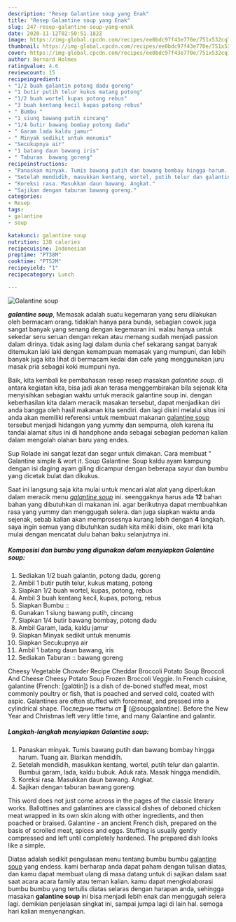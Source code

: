 ```yaml
---
description: "Resep Galantine soup yang Enak"
title: "Resep Galantine soup yang Enak"
slug: 247-resep-galantine-soup-yang-enak
date: 2020-11-12T02:50:51.182Z
image: https://img-global.cpcdn.com/recipes/ee0bdc97f43e770e/751x532cq70/galantine-soup-foto-resep-utama.jpg
thumbnail: https://img-global.cpcdn.com/recipes/ee0bdc97f43e770e/751x532cq70/galantine-soup-foto-resep-utama.jpg
cover: https://img-global.cpcdn.com/recipes/ee0bdc97f43e770e/751x532cq70/galantine-soup-foto-resep-utama.jpg
author: Bernard Holmes
ratingvalue: 4.6
reviewcount: 15
recipeingredient:
- "1/2 buah galantin potong dadu goreng"
- "1 butir putih telur kukus matang potong"
- "1/2 buah wortel kupas potong rebus"
- "3 buah kentang kecil kupas potong rebus"
- " Bumbu "
- "1 siung bawang putih cincang"
- "1/4 butir bawang bombay potong dadu"
- " Garam lada kaldu jamur"
- " Minyak sedikit untuk menumis"
- "Secukupnya air"
- "1 batang daun bawang iris"
- " Taburan  bawang goreng"
recipeinstructions:
- "Panaskan minyak. Tumis bawang putih dan bawang bombay hingga harum. Tuang air. Biarkan mendidih."
- "Setelah mendidih, masukkan kentang, wortel, putih telur dan galantin. Bumbui garam, lada, kaldu bubuk. Aduk rata. Masak hingga mendidih."
- "Koreksi rasa. Masukkan daun bawang. Angkat."
- "Sajikan dengan taburan bawang goreng."
categories:
- Resep
tags:
- galantine
- soup

katakunci: galantine soup 
nutrition: 138 calories
recipecuisine: Indonesian
preptime: "PT38M"
cooktime: "PT52M"
recipeyield: "1"
recipecategory: Lunch

---
```



![Galantine soup](https://img-global.cpcdn.com/recipes/ee0bdc97f43e770e/751x532cq70/galantine-soup-foto-resep-utama.jpg)

<b><i>galantine soup</i></b>, Memasak adalah suatu kegemaran yang seru dilakukan oleh bermacam orang. tidaklah hanya para bunda, sebagian cowok juga sangat banyak yang senang dengan kegemaran ini. walau hanya untuk sekedar seru seruan dengan rekan atau memang sudah menjadi passion dalam dirinya. tidak asing lagi dalam dunia chef sekarang sangat banyak ditemukan laki laki dengan kemampuan memasak yang mumpuni, dan lebih banyak juga kita lihat di bermacam kedai dan cafe yang menggunakan juru masak pria sebagai koki mumpuni nya.

Baik, kita kembali ke pembahasan resep resep masakan <i>galantine soup</i>. di antara kegiatan kita, bisa jadi akan terasa menggembirakan bila sejenak kita menyisihkan sebagian waktu untuk meracik galantine soup ini. dengan keberhasilan kita dalam meracik masakan tersebut, dapat menjadikan diri anda bangga oleh hasil makanan kita sendiri. dan lagi disini melalui situs ini anda akan memiliki referensi untuk membuat makanan <u>galantine soup</u> tersebut menjadi hidangan yang yummy dan sempurna, oleh karena itu tandai alamat situs ini di handphone anda sebagai sebagian pedoman kalian dalam mengolah olahan baru yang endes.

Sup Rolade ini sangat lezat dan segar untuk dimakan. Cara membuat &#34; Galantine simple &amp; wort it. Soup Galantine: Soup kaldu ayam kampung dengan isi daging ayam giling dicampur dengan beberapa sayur dan bumbu yang dicetak bulat dan dikukus.


Saat ini langsung saja kita mulai untuk mencari alat alat yang diperlukan dalam meracik menu <u><i>galantine soup</i></u> ini. seenggaknya harus ada <b>12</b> bahan bahan yang dibutuhkan di makanan ini. agar berikutnya dapat membuahkan rasa yang yummy dan menggugah selera. dan juga siapkan waktu anda sejenak, sebab kalian akan memprosesnya kurang lebih dengan <b>4</b> langkah. saya ingin semua yang dibutuhkan sudah kita miliki disini, oke mari kita mulai dengan mencatat dulu bahan baku selanjutnya ini.

<!--inarticleads1-->

##### Komposisi dan bumbu yang digunakan dalam menyiapkan Galantine soup:

1. Sediakan 1/2 buah galantin, potong dadu, goreng
1. Ambil 1 butir putih telur, kukus matang, potong
1. Siapkan 1/2 buah wortel, kupas, potong, rebus
1. Ambil 3 buah kentang kecil, kupas, potong, rebus
1. Siapkan  Bumbu ::
1. Gunakan 1 siung bawang putih, cincang
1. Siapkan 1/4 butir bawang bombay, potong dadu
1. Ambil  Garam, lada, kaldu jamur
1. Siapkan  Minyak sedikit untuk menumis
1. Siapkan Secukupnya air
1. Ambil 1 batang daun bawang, iris
1. Sediakan  Taburan :: bawang goreng


Cheesy Vegetable Chowder Recipe Cheddar Broccoli Potato Soup Broccoli And Cheese Cheesy Potato Soup Frozen Broccoli Veggie. In French cuisine, galantine (French: [galɑ̃tin]) is a dish of de-boned stuffed meat, most commonly poultry or fish, that is poached and served cold, coated with aspic. Galantines are often stuffed with forcemeat, and pressed into a cylindrical shape. Последние твиты от 🐾 (@soupgalantine). Before the New Year and Christmas left very little time, and many Galantine and galantir. 

<!--inarticleads2-->

##### Langkah-langkah menyiapkan Galantine soup:

1. Panaskan minyak. Tumis bawang putih dan bawang bombay hingga harum. Tuang air. Biarkan mendidih.
1. Setelah mendidih, masukkan kentang, wortel, putih telur dan galantin. Bumbui garam, lada, kaldu bubuk. Aduk rata. Masak hingga mendidih.
1. Koreksi rasa. Masukkan daun bawang. Angkat.
1. Sajikan dengan taburan bawang goreng.


This word does not just come across in the pages of the classic literary works. Ballottines and galantines are classical dishes of deboned chicken meat wrapped in its own skin along with other ingredients, and then poached or braised. Galantine - an ancient French dish, prepared on the basis of scrolled meat, spices and eggs. Stuffing is usually gently compressed and left until completely hardened. The prepared dish looks like a simple. 

Diatas adalah sedikit pengulasan menu tentang bumbu bumbu <u>galantine soup</u> yang endess. kami berharap anda dapat paham dengan tulisan diatas, dan kamu dapat membuat ulang di masa datang untuk di sajikan dalam saat saat acara acara family atau teman kalian. kamu dapat mengkolaborasi bumbu bumbu yang tertulis diatas selaras dengan harapan anda, sehingga masakan <b>galantine soup</b> ini bisa menjadi lebih enak dan menggugah selera lagi. demikian penjelasan singkat ini, sampai jumpa lagi di lain hal. semoga hari kalian menyenangkan.
